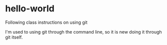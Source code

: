 # hello-world
Following class instructions on using git

I'm used to using git through the command line, 
so it is new doing it through git itself.
